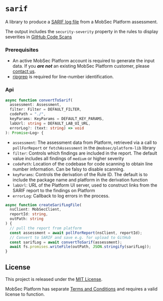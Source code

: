 # `sarif`

A library to produce a [SARIF log file](https://sarifweb.azurewebsites.net/) from a MobSec Platform assessment.

The output includes the `security-severity` property in the rules to display severities in [GitHub Code Scans](https://docs.github.com/en/code-security/code-scanning/integrating-with-code-scanning/sarif-support-for-code-scanning)

### Prerequisites

- An active MobSec Platform account is required to generate the input data. If you **_are not_** an existing MobSec Platform customer, please [contact us](https://info.khulnasoft.com/github-request).
- [ripgrep](https://github.com/BurntSushi/ripgrep) is required for line-number identification.

### Api

```typescript
async function convertToSarif(
  assessment: Assessment,
  filter: Filter = DEFAULT_FILTER,
  codePath = "./",
  keyParams: KeyParams = DEFAULT_KEY_PARAMS,
  labUrl: string = DEFAULT_LAB_UI_URL,
  errorLog?: (text: string) => void
): Promise<Log> {
```

- `assessment`: The assessment data from Platform, retrieved via a call to `pollForReport` or `fetchAssessment` in the `@mobsec/platform-lib` library
- `filter`: Controls which findings are included in the report. The default value includes all findings of `medium` or higher severity
- `codePath`: Location of the codebase for code scanning to obtain line number information. Can be falsy to disable scanning.
- `keyParams`: Controls the derivation of the Rule ID. The default is to include the package name and platform in the derivation function
- `labUrl`: URL of the Platform UI server, used to construct links from the SARIF report to the findings on Platform
- `errorLog`: Callback to log errors in the process.

```typescript
async function createSarifLogFile(
  nsClient: MobSecClient,
  reportId: string,
  outPath: string
) {
  // pull the report from platform
  const assessment = await pollForReport(nsClient, reportId);
  // Convert to SARIF and save e.g. for upload to GitHub
  const sarifLog = await convertToSarif(assessment);
  await fs.promises.writeFile(outPath, JSON.stringify(sarifLog));
}
```

## License

This project is released under the [MIT License](https://mit-license.org/).

MobSec Platform has separate [Terms and Conditions](https://www.khulnasoft.com/terms-and-conditions/) and requires a valid license to function.
